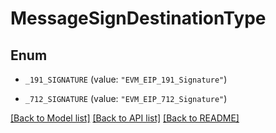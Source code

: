 # MessageSignDestinationType

## Enum


* `_191_SIGNATURE` (value: `"EVM_EIP_191_Signature"`)

* `_712_SIGNATURE` (value: `"EVM_EIP_712_Signature"`)


[[Back to Model list]](../README.md#documentation-for-models) [[Back to API list]](../README.md#documentation-for-api-endpoints) [[Back to README]](../README.md)


